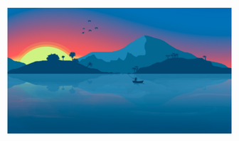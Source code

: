 ![fisherman fishing on a boat in the middle of a lake in a beautiful sunset](./public/bg_minimal.jpg)
